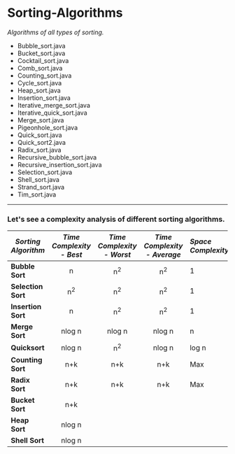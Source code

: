 # Sorting-Algorithms

*Algorithms of all types of sorting.*

* Bubble_sort.java
* Bucket_sort.java
* Cocktail_sort.java
* Comb_sort.java
* Counting_sort.java
* Cycle_sort.java
* Heap_sort.java
* Insertion_sort.java
* Iterative_merge_sort.java
* Iterative_quick_sort.java
* Merge_sort.java
* Pigeonhole_sort.java
* Quick_sort.java
* Quick_sort2.java
* Radix_sort.java
* Recursive_bubble_sort.java
* Recursive_insertion_sort.java
* Selection_sort.java
* Shell_sort.java
* Strand_sort.java
* Tim_sort.java

---

### Let's see a complexity analysis of different sorting algorithms.


| *Sorting Algorithm* |*Time Complexity - Best* |*Time Complexity - Worst* |*Time Complexity - Average* |*Space Complexity* |
| -------------       |:-------------:          | :-----:                  | :-------------:            |:-------------     |
| **Bubble Sort**     |   n                     |  n<sup>2</sup>           |  n<sup>2</sup>             | 1                 | 
| **Selection Sort**  |   n<sup>2</sup>         |  n<sup>2</sup>           |  n<sup>2</sup>             | 1                 | 
| **Insertion Sort**  |   n                     |  n<sup>2</sup>           |  n<sup>2</sup>             | 1                 | 
| **Merge Sort**      |   nlog n                |  nlog n                  |  nlog n                    | n                 |
| **Quicksort**       |   nlog n                |  n<sup>2</sup>           |  nlog n                    | log n             |
| **Counting Sort**   |   n+k                   |  n+k                     |  n+k                       | Max               |
| **Radix Sort**      |   n+k                   |  n+k                     |  n+k                       | Max               |
| **Bucket Sort**     |   n+k                   |                 |       | |
| **Heap Sort**       |   nlog n                |                 |       | |
| **Shell Sort**      |   nlog n                |                 |       | |
 
